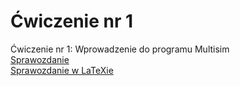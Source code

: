 # Ćwiczenie nr 1
Ćwiczenie nr 1: Wprowadzenie do programu Multisim  
<a href="https://github.com/LucasJezap/ElectronicsLaboratories/tree/master/%C4%86wiczenie%201/Sprawozdanko.pdf"> Sprawozdanie  
<a href="https://github.com/LucasJezap/ElectronicsLaboratories/tree/master/%C4%86wiczenie%201/Sprawozdanko.tex"> Sprawozdanie w LaTeXie  
